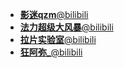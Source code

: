 -   [**影迷qzm**@bilibili](https://space.bilibili.com/108766690/)
-   [**法力超级大风暴**@bilibili](https://space.bilibili.com/20124118/)
-   [**拉片实验室**@bilibili](https://space.bilibili.com/18248648/)
-   [**狂阿弥_**@bilibili](https://space.bilibili.com/3433092/)